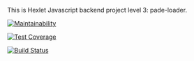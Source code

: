 This is Hexlet Javascript backend project level 3: pade-loader.

[![Maintainability](https://api.codeclimate.com/v1/badges/63d6098ad8f6a76b8877/maintainability)](https://codeclimate.com/github/denis-ok/project-lvl3-s194/maintainability)

[![Test Coverage](https://api.codeclimate.com/v1/badges/63d6098ad8f6a76b8877/test_coverage)](https://codeclimate.com/github/denis-ok/project-lvl3-s194/test_coverage)

[![Build Status](https://travis-ci.org/denis-ok/project-lvl3-s194.svg?branch=master)](https://travis-ci.org/denis-ok/project-lvl3-s194)